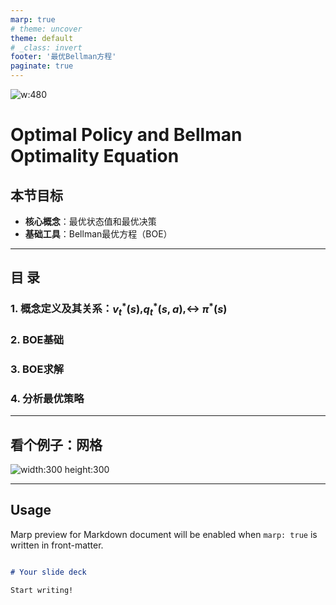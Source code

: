 ```yaml
---
marp: true
# theme: uncover
theme: default
# _class: invert
footer: '最优Bellman方程'
paginate: true
---
```


![w:480](https://pic3.zhimg.com/v2-d437579e398d4c5d6330cc7fe61412ce_r.jpg)

# **Optimal Policy and Bellman Optimality Equation**

## 本节目标
* **核心概念**：最优状态值和最优决策
* **基础工具**：Bellman最优方程（BOE）
---
## 目 录
### 1. 概念定义及其关系：$v^*_t(s)$,$q^*_t(s,a)$,$\leftrightarrow$ $\pi^*(s)$
### 2. BOE基础 
### 3. BOE求解 
### 4. 分析最优策略
---

## 看个例子：网格
![width:300 height:300](images/ex1.png)


---

## Usage

Marp preview for Markdown document will be enabled when `marp: true` is written in front-matter.

```markdown

# Your slide deck

Start writing!
```